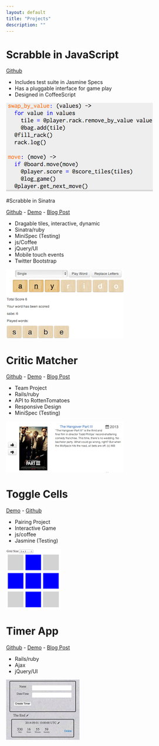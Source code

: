 ```yaml
---
layout: default
title: "Projects"
description: ""
---
```

# Scrabble in JavaScript


[Github](https://github.com/zeisler/scrabble)
* Includes test suite in Jasmine Specs
* Has a pluggable interface for game play
* Designed in CoffeeScript

![](images/scrabble_js.png)

#Scrabble in Sinatra

[Github](https://github.com/zeisler/sinatra-scrabble) -
[Demo](http://scrabble-game.herokuapp.com/) -
[Blog Post](/2013/07/08/scrabble.html)
* Dragable tiles, interactive, dynamic
* Sinatra/ruby
* MiniSpec (Testing)
* js/Coffee
* jQuery/UI
* Mobile touch events
* Twitter Bootstrap

![](images/scrabble.png)


# Critic Matcher

[Github](https://github.com/ShaneDelmore/critic_critic) -
[Demo](http://critic-critic.herokuapp.com/) -
[Blog Post](http://localhost:4000/2013/07/05/critic-matcher.html)
* Team Project
* Rails/ruby
* API to RottenTomatoes
* Responsive Design
* MiniSpec (Testing)

![](images/critic_matcher.png)


# Toggle Cells

[Demo](http://dustinzeisler.com/ToggleCells/) -
[Github](https://github.com/ShaneDelmore/ToggleCells)
* Pairing Project
* Interactive Game
* js/coffee
* Jasmine (Testing)

![](images/toggle_cells.png)


# Timer App

[Github](https://github.com/zeisler/timer) -
 [Demo](http://serene-sands-7788.herokuapp.com/) -
 [Blog Post](/2013/03/19/timer-app.html)
* Rails/ruby
* Ajax
* jQuery/UI

![](images/timer_app.png)
